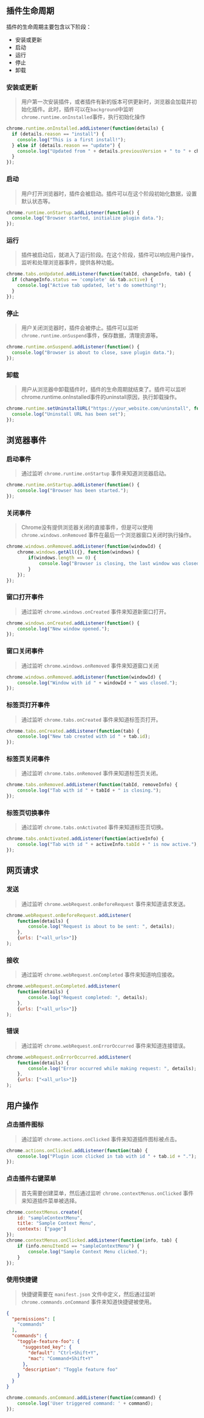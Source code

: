 

## 插件生命周期

插件的生命周期主要包含以下阶段：
- 安装或更新
- 启动
- 运行
- 停止
- 卸载

### 安装或更新
> 用户第一次安装插件，或者插件有新的版本可供更新时，浏览器会加载并初始化插件。此时，插件可以在`background`中监听`chrome.runtime.onInstalled`事件，执行初始化操作
  
```js
chrome.runtime.onInstalled.addListener(function(details) {
  if (details.reason == "install") {
    console.log("This is a first install!");
  } else if (details.reason == "update") {
    console.log("Updated from " + details.previousVersion + " to " + chrome.runtime.getManifest().version + "!");
  }
});
```

### 启动
> 用户打开浏览器时，插件会被启动。插件可以在这个阶段初始化数据，设置默认状态等。

```js
chrome.runtime.onStartup.addListener(function() {
  console.log("Browser started, initialize plugin data.");
});
```


### 运行
> 插件被启动后，就进入了运行阶段。在这个阶段，插件可以响应用户操作，监听和处理浏览器事件，提供各种功能。

```js
chrome.tabs.onUpdated.addListener(function(tabId, changeInfo, tab) {
  if (changeInfo.status == 'complete' && tab.active) {
    console.log("Active tab updated, let's do something!");
  }
});
```

### 停止
> 用户关闭浏览器时，插件会被停止。插件可以监听`chrome.runtime.onSuspend`事件，保存数据，清理资源等。

```js
chrome.runtime.onSuspend.addListener(function() {
  console.log("Browser is about to close, save plugin data.");
});
```

### 卸载
> 用户从浏览器中卸载插件时，插件的生命周期就结束了。插件可以监听chrome.runtime.onInstalled事件的uninstall原因，执行卸载操作。

```js
chrome.runtime.setUninstallURL("https://your_website.com/uninstall", function() {
  console.log("Uninstall URL has been set");
});
```

## 浏览器事件

### 启动事件
> 通过监听 `chrome.runtime.onStartup` 事件来知道浏览器启动。

```js
chrome.runtime.onStartup.addListener(function() {
    console.log("Browser has been started.");
});
```

### 关闭事件
> Chrome没有提供浏览器关闭的直接事件，但是可以使用 `chrome.windows.onRemoved` 事件在最后一个浏览器窗口关闭时执行操作。

```js
chrome.windows.onRemoved.addListener(function(windowId) {
    chrome.windows.getAll({}, function(windows) {
        if(windows.length == 0) {
            console.log("Browser is closing, the last window was closed.");
        }
    });
});
```

### 窗口打开事件
> 通过监听 `chrome.windows.onCreated` 事件来知道新窗口打开。

```js
chrome.windows.onCreated.addListener(function() {
    console.log("New window opened.");
});
```

### 窗口关闭事件
> 通过监听 `chrome.windows.onRemoved` 事件来知道窗口关闭

```js
chrome.windows.onRemoved.addListener(function(windowId) {
    console.log("Window with id " + windowId + " was closed.");
});
```

### 标签页打开事件
> 通过监听 `chrome.tabs.onCreated` 事件来知道标签页打开。

```js
chrome.tabs.onCreated.addListener(function(tab) {
    console.log("New tab created with id " + tab.id);
});
```

### 标签页关闭事件
> 通过监听 `chrome.tabs.onRemoved` 事件来知道标签页关闭。

```js
chrome.tabs.onRemoved.addListener(function(tabId, removeInfo) {
    console.log("Tab with id " + tabId + " is closing.");
});
```

### 标签页切换事件
> 通过监听 `chrome.tabs.onActivated` 事件来知道标签页切换。

```js
chrome.tabs.onActivated.addListener(function(activeInfo) {
    console.log("Tab with id " + activeInfo.tabId + " is now active.");
});
```


## 网页请求

### 发送
> 通过监听 `chrome.webRequest.onBeforeRequest` 事件来知道请求发送。


```js
chrome.webRequest.onBeforeRequest.addListener(
    function(details) {
        console.log("Request is about to be sent: ", details);
    },
    {urls: ["<all_urls>"]}
);
```

### 接收
> 通过监听 `chrome.webRequest.onCompleted` 事件来知道响应接收。

```js
chrome.webRequest.onCompleted.addListener(
    function(details) {
        console.log("Request completed: ", details);
    },
    {urls: ["<all_urls>"]}
);
```


### 错误
> 通过监听 `chrome.webRequest.onErrorOccurred` 事件来知道连接错误。

```js
chrome.webRequest.onErrorOccurred.addListener(
    function(details) {
        console.log("Error occurred while making request: ", details);
    },
    {urls: ["<all_urls>"]}
);
```


## 用户操作

### 点击插件图标
> 通过监听 `chrome.actions.onClicked` 事件来知道插件图标被点击。

```js
chrome.actions.onClicked.addListener(function(tab) {
    console.log("Plugin icon clicked in tab with id " + tab.id + ".");
});
```

### 点击插件右键菜单
> 首先需要创建菜单，然后通过监听 `chrome.contextMenus.onClicked` 事件来知道插件菜单被选择。

```js
chrome.contextMenus.create({
    id: "sampleContextMenu",
    title: "Sample Context Menu",
    contexts: ["page"]
});
chrome.contextMenus.onClicked.addListener(function(info, tab) {
    if (info.menuItemId == "sampleContextMenu") {
        console.log("Sample Context Menu clicked.");
    }
});
```

### 使用快捷键
> 快捷键需要在 `manifest.json` 文件中定义，然后通过监听 `chrome.commands.onCommand` 事件来知道快捷键被使用。


```json
{
  "permissions": [
    "commands"
  ],
  "commands": {
    "toggle-feature-foo": {
      "suggested_key": {
        "default": "Ctrl+Shift+Y",
        "mac": "Command+Shift+Y"
      },
      "description": "Toggle feature foo"
    }
  }
}
```

```js
chrome.commands.onCommand.addListener(function(command) {
    console.log('User triggered command: ' + command);
});
```